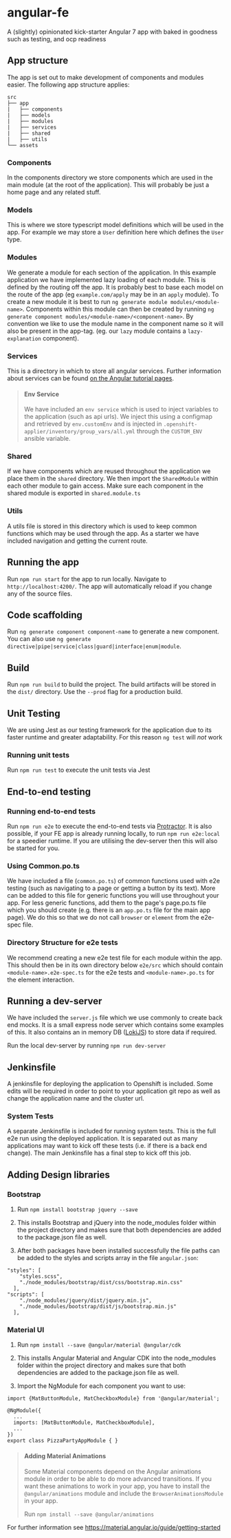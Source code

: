 # angular-fe

A (slightly) opinionated kick-starter Angular 7 app with baked in goodness such as testing, and ocp readiness

## App structure

The app is set out to make development of components and modules easier. The following app structure applies:

```
src
├── app
|   ├── components
|   ├── models
|   ├── modules
|   ├── services
|   ├── shared
|   ├── utils
└── assets
```

### Components

In the components directory we store components which are used in the main module (at the root of the application). This will probably be just a home page and any related stuff.

### Models

This is where we store typescript model definitions which will be used in the app. For example we may store a `User` definition here which defines the `User` type.

### Modules

We generate a module for each section of the application. In this example application we have implemented lazy loading of each module. This is defined by the routing off the app. It is probably best to base each model on the route of the app (eg `example.com/apply` may be in an `apply` module). To create a new module it is best to run `ng generate module modules/<module-name>`. Components within this module can then be created by running `ng generate component modules/<module-name>/<component-name>`. By convention we like to use the module name in the component name so it will also be present in the app-tag. (eg. our `lazy` module contains a `lazy-explanation` component).

### Services

This is a directory in which to store all angular services. Further information about services can be found [on the Angular tutorial pages](https://angular.io/tutorial/toh-pt4).

> #### Env Service
>
> We have included an `env service` which is used to inject variables to the application (such as api urls). We inject this using a configmap and retrieved by `env.customEnv` and is injected in `.openshift-applier/inventory/group_vars/all.yml` through the `CUSTOM_ENV` ansible variable.

### Shared

If we have components which are reused throughout the application we place them in the `shared` directory. We then import the `SharedModule` within each other module to gain access. Make sure each component in the shared module is exported in `shared.module.ts`

### Utils

A utils file is stored in this directory which is used to keep common functions which may be used through the app. As a starter we have included navigation and getting the current route.

## Running the app

Run `npm run start` for the app to run locally. Navigate to `http://localhost:4200/`. The app will automatically reload if you change any of the source files.

## Code scaffolding

Run `ng generate component component-name` to generate a new component. You can also use `ng generate directive|pipe|service|class|guard|interface|enum|module`.

## Build

Run `npm run build` to build the project. The build artifacts will be stored in the `dist/` directory. Use the `--prod` flag for a production build.

## Unit Testing

We are using Jest as our testing framework for the application due to its faster runtime and greater adaptability. For this reason `ng test` will _not_ work

### Running unit tests

Run `npm run test` to execute the unit tests via Jest

## End-to-end testing

### Running end-to-end tests

Run `npm run e2e` to execute the end-to-end tests via [Protractor](http://www.protractortest.org/).
It is also possible, if your FE app is already running locally, to run `npm run e2e:local` for a speedier runtime. If you are utilising the dev-server then this will also be started for you.

### Using Common.po.ts

We have included a file (`common.po.ts`) of common functions used with e2e testing (such as navigating to a page or getting a button by its text). More can be added to this file for generic functions you will use throughout your app. For less generic functions, add them to the page's page.po.ts file which you should create (e.g. there is an `app.po.ts` file for the main app page). We do this so that we do not call `browser` or `element` from the e2e-spec file.

### Directory Structure for e2e tests

We recommend creating a new e2e test file for each module within the app. This should then be in its own directory below `e2e/src` which should contain `<module-name>.e2e-spec.ts` for the e2e tests and `<module-name>.po.ts` for the element interaction.

## Running a dev-server

We have included the `server.js` file which we use commonly to create back end mocks. It is a small express node server which contains some examples of this. It also contains an in memory DB ([LokiJS](http://lokijs.org)) to store data if required.

Run the local dev-server by running `npm run dev-server`

## Jenkinsfile

A jenkinsfile for deploying the application to Openshift is included. Some edits will be required in order to point to your application git repo as well as change the application name and the cluster url.

### System Tests

A separate Jenkinsfile is included for running system tests. This is the full e2e run using the deployed application. It is separated out as many applications may want to kick off these tests (i.e. if there is a back end change). The main Jenkinsfile has a final step to kick off this job.

## Adding Design libraries

### Bootstrap

1. Run `npm install bootstrap jquery --save`

1. This installs Bootstrap and jQuery into the node_modules folder within the project directory and makes sure that both dependencies are added to the package.json file as well.

1. After both packages have been installed successfully the file paths can be added to the styles and scripts array in the file `angular.json`:

```
"styles": [
    "styles.scss",
    "./node_modules/bootstrap/dist/css/bootstrap.min.css"
  ],
"scripts": [
    "./node_modules/jquery/dist/jquery.min.js",
    "./node_modules/bootstrap/dist/js/bootstrap.min.js"
  ],
```

### Material UI

1. Run `npm install --save @angular/material @angular/cdk`

1. This installs Angular Material and Angular CDK into the node_modules folder within the project directory and makes sure that both dependencies are added to the package.json file as well.

1. Import the NgModule for each component you want to use:

```
import {MatButtonModule, MatCheckboxModule} from '@angular/material';

@NgModule({
  ...
  imports: [MatButtonModule, MatCheckboxModule],
  ...
})
export class PizzaPartyAppModule { }
```

> #### Adding Material Animations
>
> Some Material components depend on the Angular animations module in order to be able to do more advanced transitions. If you want these animations to work in your app, you have to install the `@angular/animations` module and include the `BrowserAnimationsModule` in your app.
>
> Run `npm install --save @angular/animations`

For further information see https://material.angular.io/guide/getting-started
